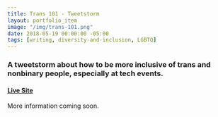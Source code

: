 ```yaml
---
title: Trans 101 - Tweetstorm
layout: portfolio_item
image: "/img/trans-101.png"
date: 2018-05-19 00:00:00 -05:00
tags: [writing, diversity-and-inclusion, LGBTQ]
---
```


### A tweetstorm about how to be more inclusive of trans and nonbinary people, especially at tech events.
#### [Live Site](https://twitter.com/sublimemarch/status/998056529126277120)

More information coming soon.
